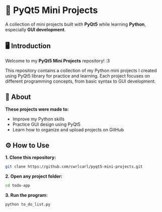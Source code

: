 # 🐍 PyQt5 Mini Projects
A collection of mini projects built with **PyQt5** while learning **Python**, especially **GUI development**.
## 🖥️ Introduction
Welcome to my **PyQt5 Mini Projects** repository! :3

This repository contains a collection of my Python mini projects I created using PyQt5 library for practice and learning.
Each project focuses on different programming concepts, from basic syntax to GUI development.


## 🎯 About
**These projects were made to:**
- Improve my Python skills
- Practice GUI design using PyQt5
- Learn how to organize and upload projects on GitHub


## ⚙️ How to Use
**1. Clone this repository:**
```bash
git clone https://github.com/cwrlcarl/pyqt5-mini-projects.git
```
**2. Open any project folder:** 
```bash
cd todo-app
```
**3. Run the program:**
```bash
python to_do_list.py
```
